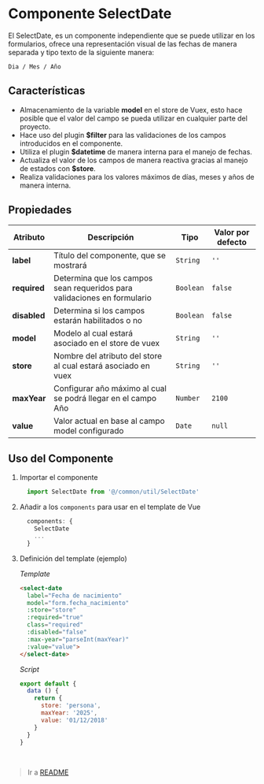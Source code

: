 # Componente SelectDate
 El SelectDate, es un componente independiente que se puede utilizar en los formularios, ofrece una representación visual de las fechas de manera separada y tipo texto de la siguiente manera:

    Dia / Mes / Año
 
## Características

- Almacenamiento de la variable **model** en el store de Vuex, esto hace posible que el  valor del campo se pueda utilizar en cualquier parte del proyecto.
- Hace uso del plugin **$filter** para las validaciones de los campos introducidos en el componente.
- Utiliza el plugin **$datetime** de manera interna para el manejo de fechas.
- Actualiza el valor de los campos de manera reactiva gracias al manejo de estados con **$store**.
- Realiza validaciones para los valores máximos de días, meses y años de manera interna.


## Propiedades
Atributo | Descripción | Tipo | Valor por defecto
--- | --- | --- | ---
**label** | Título del componente, que se mostrará | `String` | `''`
**required** | Determina que los campos sean requeridos para validaciones en formulario | `Boolean` | `false`
**disabled** | Determina si los campos estarán habilitados o no | `Boolean` | `false`
**model** | Modelo al cual estará asociado en el store de vuex | `String` | `''`
**store** | Nombre del atributo del store al cual estará asociado en vuex | `String` | `''`
**maxYear** | Configurar año máximo al cual se podrá llegar en el campo Año | `Number` | `2100`
**value** | Valor actual en base al campo model configurado | `Date` | `null`

## Uso del Componente

1. Importar el componente

    ```js
      import SelectDate from '@/common/util/SelectDate'
    ```

2. Añadir a los `components` para usar en el template de Vue

    ```js
      components: {
        SelectDate
        ...
      }
    ```

3. Definición del template (ejemplo)


    *Template*
    ```html
    <select-date
      label="Fecha de nacimiento"
      model="form.fecha_nacimiento"
      :store="store"
      :required="true"
      class="required"
      :disabled="false"
      :max-year="parseInt(maxYear)"
      :value="value">
    </select-date>
    ```

    *Script*
    ```js
    export default {
      data () {
        return {
          store: 'persona',
          maxYear: '2025',
          value: '01/12/2018'
        }
      }
    }
    ```

<br>

> Ir a [README](../../README.md)